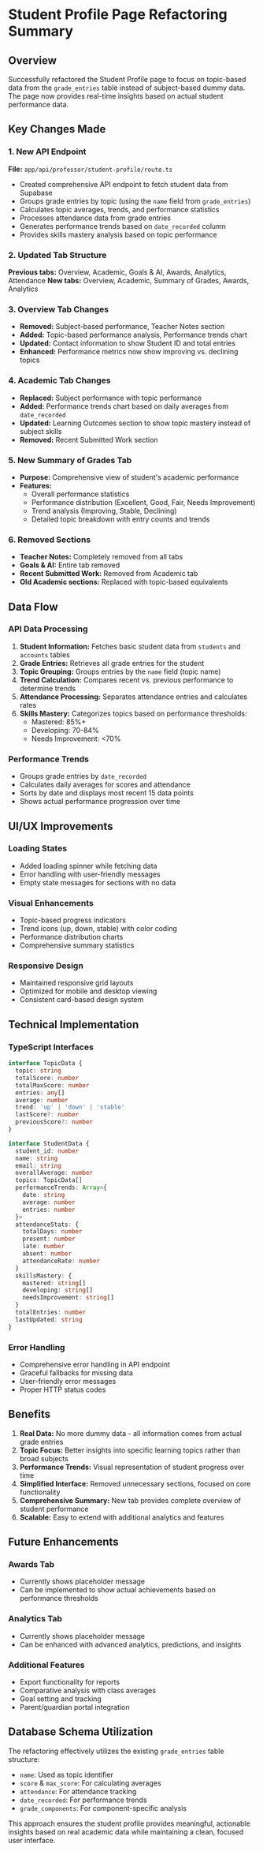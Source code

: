 # Student Profile Page Refactoring Summary

## Overview
Successfully refactored the Student Profile page to focus on topic-based data from the `grade_entries` table instead of subject-based dummy data. The page now provides real-time insights based on actual student performance data.

## Key Changes Made

### 1. New API Endpoint
**File:** `app/api/professor/student-profile/route.ts`
- Created comprehensive API endpoint to fetch student data from Supabase
- Groups grade entries by topic (using the `name` field from `grade_entries`)
- Calculates topic averages, trends, and performance statistics
- Processes attendance data from grade entries
- Generates performance trends based on `date_recorded` column
- Provides skills mastery analysis based on topic performance

### 2. Updated Tab Structure
**Previous tabs:** Overview, Academic, Goals & AI, Awards, Analytics, Attendance
**New tabs:** Overview, Academic, Summary of Grades, Awards, Analytics

### 3. Overview Tab Changes
- **Removed:** Subject-based performance, Teacher Notes section
- **Added:** Topic-based performance analysis, Performance trends chart
- **Updated:** Contact information to show Student ID and total entries
- **Enhanced:** Performance metrics now show improving vs. declining topics

### 4. Academic Tab Changes
- **Replaced:** Subject performance with topic performance
- **Added:** Performance trends chart based on daily averages from `date_recorded`
- **Updated:** Learning Outcomes section to show topic mastery instead of subject skills
- **Removed:** Recent Submitted Work section

### 5. New Summary of Grades Tab
- **Purpose:** Comprehensive view of student's academic performance
- **Features:**
  - Overall performance statistics
  - Performance distribution (Excellent, Good, Fair, Needs Improvement)
  - Trend analysis (Improving, Stable, Declining)
  - Detailed topic breakdown with entry counts and trends

### 6. Removed Sections
- **Teacher Notes:** Completely removed from all tabs
- **Goals & AI:** Entire tab removed
- **Recent Submitted Work:** Removed from Academic tab
- **Old Academic sections:** Replaced with topic-based equivalents

## Data Flow

### API Data Processing
1. **Student Information:** Fetches basic student data from `students` and `accounts` tables
2. **Grade Entries:** Retrieves all grade entries for the student
3. **Topic Grouping:** Groups entries by the `name` field (topic name)
4. **Trend Calculation:** Compares recent vs. previous performance to determine trends
5. **Attendance Processing:** Separates attendance entries and calculates rates
6. **Skills Mastery:** Categorizes topics based on performance thresholds:
   - Mastered: 85%+
   - Developing: 70-84%
   - Needs Improvement: <70%

### Performance Trends
- Groups grade entries by `date_recorded`
- Calculates daily averages for scores and attendance
- Sorts by date and displays most recent 15 data points
- Shows actual performance progression over time

## UI/UX Improvements

### Loading States
- Added loading spinner while fetching data
- Error handling with user-friendly messages
- Empty state messages for sections with no data

### Visual Enhancements
- Topic-based progress indicators
- Trend icons (up, down, stable) with color coding
- Performance distribution charts
- Comprehensive summary statistics

### Responsive Design
- Maintained responsive grid layouts
- Optimized for mobile and desktop viewing
- Consistent card-based design system

## Technical Implementation

### TypeScript Interfaces
```typescript
interface TopicData {
  topic: string
  totalScore: number
  totalMaxScore: number
  entries: any[]
  average: number
  trend: 'up' | 'down' | 'stable'
  lastScore?: number
  previousScore?: number
}

interface StudentData {
  student_id: number
  name: string
  email: string
  overallAverage: number
  topics: TopicData[]
  performanceTrends: Array<{
    date: string
    average: number
    entries: number
  }>
  attendanceStats: {
    totalDays: number
    present: number
    late: number
    absent: number
    attendanceRate: number
  }
  skillsMastery: {
    mastered: string[]
    developing: string[]
    needsImprovement: string[]
  }
  totalEntries: number
  lastUpdated: string
}
```

### Error Handling
- Comprehensive error handling in API endpoint
- Graceful fallbacks for missing data
- User-friendly error messages
- Proper HTTP status codes

## Benefits

1. **Real Data:** No more dummy data - all information comes from actual grade entries
2. **Topic Focus:** Better insights into specific learning topics rather than broad subjects
3. **Performance Trends:** Visual representation of student progress over time
4. **Simplified Interface:** Removed unnecessary sections, focused on core functionality
5. **Comprehensive Summary:** New tab provides complete overview of student performance
6. **Scalable:** Easy to extend with additional analytics and features

## Future Enhancements

### Awards Tab
- Currently shows placeholder message
- Can be implemented to show actual achievements based on performance thresholds

### Analytics Tab
- Currently shows placeholder message
- Can be enhanced with advanced analytics, predictions, and insights

### Additional Features
- Export functionality for reports
- Comparative analysis with class averages
- Goal setting and tracking
- Parent/guardian portal integration

## Database Schema Utilization

The refactoring effectively utilizes the existing `grade_entries` table structure:
- `name`: Used as topic identifier
- `score` & `max_score`: For calculating averages
- `attendance`: For attendance tracking
- `date_recorded`: For performance trends
- `grade_components`: For component-specific analysis

This approach ensures the student profile provides meaningful, actionable insights based on real academic data while maintaining a clean, focused user interface.
